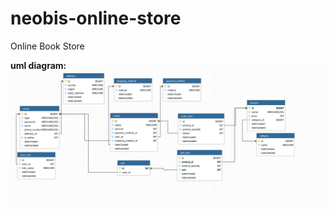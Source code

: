 # neobis-online-store
Online Book Store

**uml diagram:**
![uml diagram image](images/diagram.png)



